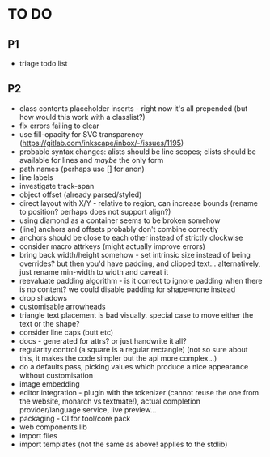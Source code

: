 TO DO
=====

P1
--
* triage todo list

P2
--
* class contents placeholder inserts - right now it's all prepended (but how would this work with a classlist?)
* fix errors failing to clear
* use fill-opacity for SVG transparency (https://gitlab.com/inkscape/inbox/-/issues/1195)
* probable syntax changes: alists should be line scopes; clists should be available for lines and *maybe* the only form
* path names (perhaps use [] for anon)
* line labels
* investigate track-span 
* object offset (already parsed/styled)
* direct layout with X/Y - relative to region, can increase bounds (rename to position? perhaps does not support align?)
* using diamond as a container seems to be broken somehow
* (line) anchors and offsets probably don't combine correctly
* anchors should be close to each other instead of strictly clockwise
* consider macro attrkeys (might actually improve errors)
* bring back width/height somehow - set intrinsic size instead of being overrides? but then you'd have padding, and clipped text... alternatively, just rename min-width to width and caveat it
* reevaluate padding algorithm - is it correct to ignore padding when there is no content? we could disable padding for shape=none instead
* drop shadows
* customisable arrowheads
* triangle text placement is bad visually. special case to move either the text or the shape?
* consider line caps (butt etc) 
* docs - generated for attrs? or just handwrite it all?
* regularity control (a square is a regular rectangle) (not so sure about this, it makes the code simpler but the api more complex...)
* do a defaults pass, picking values which produce a nice appearance without customisation
* image embedding 
* editor integration - plugin with the tokenizer (cannot reuse the one from the website, monarch vs textmate!), actual completion provider/language service, live preview...
* packaging - CI for tool/core pack
* web components lib
* import files
* import templates (not the same as above! applies to the stdlib)